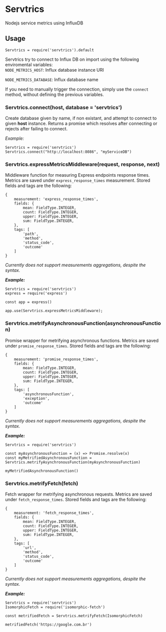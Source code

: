 # Servtrics

Nodejs service metrics using InfluxDB

## Usage
`Servtrics = require('servtrics').default`

Servtrics try to connect to Influx DB on import using the following enviromental variables:    
`NODE_METRICS_HOST`: Influx database instance URI

`NODE_METRICS_DATABASE`: Influx database name

If you need to manually trigger the connection, simply use the `connect` method, without defining the previous variables.

### Servtrics.connect(host, database = 'servtrics')
Create database given by name, if non existant, and attempt to connect to given **host** instance. Returns a promise which resolves after connecting or rejects after failing to connect.

_Example:_ 

    Servtrics = require('servtrics')
    Servtrics.connect("http://localhost:8086", "myServiceDB")


### Servtrics.expressMetricsMiddleware(request, response, next)
Middleware function for measuring Express endpoints response times. Metrics are saved under `express_response_times` measurement. Stored fields and tags are the following:

    {
        measurement: 'express_response_times',
        fields: {
            mean: FieldType.INTEGER,
            count: FieldType.INTEGER,
            upper: FieldType.INTEGER,
            sum: FieldType.INTEGER,
        },
        tags: [
            'path',
            'method',
            'status_code',
            'outcome'
        ]
    }
_Currently does not support measurements aggregations, despite the syntax._

**_Example:_** 

    Servtrics = require('servtrics')
    express = require('express')
    
    const app = express()
    
    app.use(Servtrics.expressMetricsMiddleware);

### Servtrics.metrifyAsynchronousFunction(asynchronousFunction)
Promise wrapper for metrifying asynchronous functions. Metrics are saved under `promise_response_times`. Stored fields and tags are the following:

    {
        measurement: 'promise_response_times',
        fields: {
            mean: FieldType.INTEGER,
            count: FieldType.INTEGER,
            upper: FieldType.INTEGER,
            sum: FieldType.INTEGER,
        },
        tags: [
            'asynchronousFunction',
            'exception',
            'outcome'
        ]
    }
_Currently does not support measurements aggregations, despite the syntax._

**_Example:_**
    
    Servtrics = require('servtrics')
    
    const myAsynchronousFunction = (x) => Promise.resolve(x)
    const myMetrifiedAsynchronousFunction = Servtrics.metrifyAsynchronousFunction(myAsynchronousFunction)
    
    myMetrifiedAsynchronousFunction() 
    
### Servtrics.metrifyFetch(fetch)
Fetch wrapper for metrifying asynchronous requests. Metrics are saved under `fetch_response_times`. Stored fields and tags are the following:

    {
        measurement: 'fetch_response_times',
        fields: {
            mean: FieldType.INTEGER,
            count: FieldType.INTEGER,
            upper: FieldType.INTEGER,
            sum: FieldType.INTEGER,
        },
        tags: [
            'url',
            'method',
            'status_code',
            'outcome'
        ]
    }
_Currently does not support measurements aggregations, despite the syntax._

**_Example:_**
    
    Servtrics = require('servtrics')
    IsomorphicFetch = require('isomorphic-fetch')
    
    const metrifiedFetch = Servtrics.metrifyFetch(IsomorphicFetch)
    
    metrifiedFetch('https://google.com.br')
    